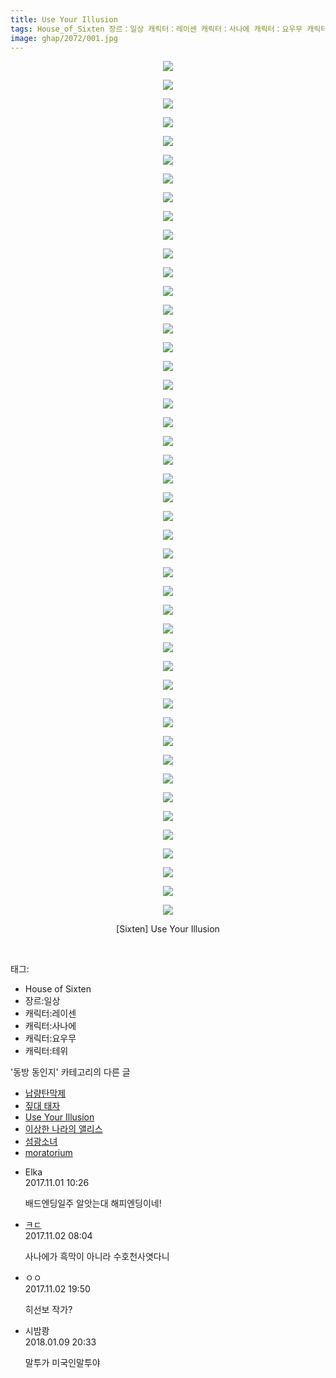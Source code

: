 ```yaml
---
title: Use Your Illusion
tags: House_of_Sixten 장르：일상 캐릭터：레이센 캐릭터：사나에 캐릭터：요우무 캐릭터：테위 Sixten 동방_동인지
image: ghap/2072/001.jpg
---
```

<div class="article">
<p style="text-align: center; clear: none; float: none;"><img src="{{ site.nasurl }}/ghap/2072/001.jpg"/></p>
<p style="text-align: center; clear: none; float: none;"><img src="{{ site.nasurl }}/ghap/2072/002.jpg"/></p>
<p style="text-align: center; clear: none; float: none;"><img src="{{ site.nasurl }}/ghap/2072/003.jpg"/></p>
<p style="text-align: center; clear: none; float: none;"><img src="{{ site.nasurl }}/ghap/2072/004.jpg"/></p>
<p style="text-align: center; clear: none; float: none;"><img src="{{ site.nasurl }}/ghap/2072/005.jpg"/></p>
<p style="text-align: center; clear: none; float: none;"><img src="{{ site.nasurl }}/ghap/2072/006.jpg"/></p>
<p style="text-align: center; clear: none; float: none;"><img src="{{ site.nasurl }}/ghap/2072/007.jpg"/></p>
<p style="text-align: center; clear: none; float: none;"><img src="{{ site.nasurl }}/ghap/2072/008.jpg"/></p>
<p style="text-align: center; clear: none; float: none;"><img src="{{ site.nasurl }}/ghap/2072/009.jpg"/></p>
<p style="text-align: center; clear: none; float: none;"><img src="{{ site.nasurl }}/ghap/2072/010.jpg"/></p>
<p style="text-align: center; clear: none; float: none;"><img src="{{ site.nasurl }}/ghap/2072/011.jpg"/></p>
<p style="text-align: center; clear: none; float: none;"><img src="{{ site.nasurl }}/ghap/2072/012.jpg"/></p>
<p style="text-align: center; clear: none; float: none;"><img src="{{ site.nasurl }}/ghap/2072/013.jpg"/></p>
<p style="text-align: center; clear: none; float: none;"><img src="{{ site.nasurl }}/ghap/2072/014.jpg"/></p>
<p style="text-align: center; clear: none; float: none;"><img src="{{ site.nasurl }}/ghap/2072/015.jpg"/></p>
<p style="text-align: center; clear: none; float: none;"><img src="{{ site.nasurl }}/ghap/2072/016.jpg"/></p>
<p style="text-align: center; clear: none; float: none;"><img src="{{ site.nasurl }}/ghap/2072/017.jpg"/></p>
<p style="text-align: center; clear: none; float: none;"><img src="{{ site.nasurl }}/ghap/2072/018.jpg"/></p>
<p style="text-align: center; clear: none; float: none;"><img src="{{ site.nasurl }}/ghap/2072/019.jpg"/></p>
<p style="text-align: center; clear: none; float: none;"><img src="{{ site.nasurl }}/ghap/2072/020.jpg"/></p>
<p style="text-align: center; clear: none; float: none;"><img src="{{ site.nasurl }}/ghap/2072/021.jpg"/></p>
<p style="text-align: center; clear: none; float: none;"><img src="{{ site.nasurl }}/ghap/2072/022.jpg"/></p>
<p style="text-align: center; clear: none; float: none;"><img src="{{ site.nasurl }}/ghap/2072/023.jpg"/></p>
<p style="text-align: center; clear: none; float: none;"><img src="{{ site.nasurl }}/ghap/2072/024.jpg"/></p>
<p style="text-align: center; clear: none; float: none;"><img src="{{ site.nasurl }}/ghap/2072/025.jpg"/></p>
<p style="text-align: center; clear: none; float: none;"><img src="{{ site.nasurl }}/ghap/2072/026.jpg"/></p>
<p style="text-align: center; clear: none; float: none;"><img src="{{ site.nasurl }}/ghap/2072/027.jpg"/></p>
<p style="text-align: center; clear: none; float: none;"><img src="{{ site.nasurl }}/ghap/2072/028.jpg"/></p>
<p style="text-align: center; clear: none; float: none;"><img src="{{ site.nasurl }}/ghap/2072/029.jpg"/></p>
<p style="text-align: center; clear: none; float: none;"><img src="{{ site.nasurl }}/ghap/2072/030.jpg"/></p>
<p style="text-align: center; clear: none; float: none;"><img src="{{ site.nasurl }}/ghap/2072/031.jpg"/></p>
<p style="text-align: center; clear: none; float: none;"><img src="{{ site.nasurl }}/ghap/2072/032.jpg"/></p>
<p style="text-align: center; clear: none; float: none;"><img src="{{ site.nasurl }}/ghap/2072/033.jpg"/></p>
<p style="text-align: center; clear: none; float: none;"><img src="{{ site.nasurl }}/ghap/2072/034.jpg"/></p>
<p style="text-align: center; clear: none; float: none;"><img src="{{ site.nasurl }}/ghap/2072/035.jpg"/></p>
<p style="text-align: center; clear: none; float: none;"><img src="{{ site.nasurl }}/ghap/2072/036.jpg"/></p>
<p style="text-align: center; clear: none; float: none;"><img src="{{ site.nasurl }}/ghap/2072/037.jpg"/></p>
<p style="text-align: center; clear: none; float: none;"><img src="{{ site.nasurl }}/ghap/2072/038.jpg"/></p>
<p style="text-align: center; clear: none; float: none;"><img src="{{ site.nasurl }}/ghap/2072/039.jpg"/></p>
<p style="text-align: center; clear: none; float: none;"><img src="{{ site.nasurl }}/ghap/2072/040.jpg"/></p>
<p style="text-align: center; clear: none; float: none;"><img src="{{ site.nasurl }}/ghap/2072/041.jpg"/></p>
<p style="text-align: center; clear: none; float: none;"><img src="{{ site.nasurl }}/ghap/2072/042.jpg"/></p>
<p style="text-align: center; clear: none; float: none;"><img src="{{ site.nasurl }}/ghap/2072/043.jpg"/></p>
<p style="text-align: center; clear: none; float: none;"><img src="{{ site.nasurl }}/ghap/2072/044.jpg"/></p>
<p style="text-align: center; clear: none; float: none;"><img src="{{ site.nasurl }}/ghap/2072/045.jpg"/></p>
<p style="text-align: center; clear: none; float: none;"><img src="{{ site.nasurl }}/ghap/2072/046.jpg"/></p>
<p style="text-align: center; clear: none; float: none;">[Sixten] Use Your Illusion</p>
<p><br/></p>
</div><div class="tagTrail">
<p>태그: </p>
<ul>
<li>House of Sixten</li>
<li>장르:일상</li>
<li>캐릭터:레이센</li>
<li>캐릭터:사나에</li>
<li>캐릭터:요우무</li>
<li>캐릭터:테위</li>
</ul>
</div><div class="another">
<p>'동방 동인지' 카테고리의 다른 글</p>
<ul>
<li><a href="/2016-09-09-ghap_2074">납량탄막제</a></li>
<li><a href="/2016-09-09-ghap_2073">짚대 태자</a></li>
<li><a href="/2016-09-09-ghap_2072">Use Your Illusion</a></li>
<li><a href="/2016-09-09-ghap_2070">이상한 나라의 앨리스</a></li>
<li><a href="/2016-09-09-ghap_2069">섬광소녀</a></li>
<li><a href="/2016-09-09-ghap_2068">moratorium</a></li>
</ul>
</div><div class="cb_module cb_fluid">
<div class="cb_wrt cb_profile">
<div class="comment">
<ul>
<li class="cb_thumb_off" id="comment15119402">
<div class="cb_comment_area">
<div class="cb_info_area">
<div class="cb_section">
<span class="cb_nick_name">Elka</span>
</div>
<div class="cb_section">
<span class="cb_date">2017.11.01 10:26 </span>
</div>
</div>
<div class="cb_dsc_comment">
<p class="cb_dsc">
											배드엔딩일주 알앗는대 해피엔딩이네!
										</p>
</div>
</div></li>
<li class="cb_thumb_off" id="comment15120200">
<div class="cb_comment_area">
<div class="cb_info_area">
<div class="cb_section">
<span class="cb_nick_name"> <a href="http://f" onclick="return openLinkInNewWindow(this)">ㅋㄷ</a></span>
</div>
<div class="cb_section">
<span class="cb_date">2017.11.02 08:04 </span>
</div>
</div>
<div class="cb_dsc_comment">
<p class="cb_dsc">
											사나에가 흑막이 아니라 수호천사엿다니
										</p>
</div>
</div></li>
<li class="cb_thumb_off" id="comment15121172">
<div class="cb_comment_area">
<div class="cb_info_area">
<div class="cb_section">
<span class="cb_nick_name">ㅇㅇ</span>
</div>
<div class="cb_section">
<span class="cb_date">2017.11.02 19:50 </span>
</div>
</div>
<div class="cb_dsc_comment">
<p class="cb_dsc">
											히선보 작가?
										</p>
</div>
</div></li>
<li class="cb_thumb_off" id="comment15170397">
<div class="cb_comment_area">
<div class="cb_info_area">
<div class="cb_section">
<span class="cb_nick_name">시밤쾅</span>
</div>
<div class="cb_section">
<span class="cb_date">2018.01.09 20:33 </span>
</div>
</div>
<div class="cb_dsc_comment">
<p class="cb_dsc">
											말투가 미국인말투야
										</p>
</div>
</div></li>
</ul>
</div>
</div><!-- commentList close -->
</div>